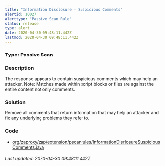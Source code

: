 ```yaml
---
title: "Information Disclosure - Suspicious Comments"
alertid: 10027
alerttype: "Passive Scan Rule"
status: release
type: alert
date: 2020-04-30 09:48:11.442Z
lastmod: 2020-04-30 09:48:11.442Z
---
```

### Type: Passive Scan

### Description
The response appears to contain suspicious comments which may help an attacker. Note: Matches made within script blocks or files are against the entire content not only comments.

### Solution

Remove all comments that return information that may help an attacker and fix any underlying problems they refer to.

### Code

 * [org/zaproxy/zap/extension/pscanrules/InformationDisclosureSuspiciousComments.java](https://github.com/zaproxy/zap-extensions/blob/master/addOns/pscanrules/src/main/java/org/zaproxy/zap/extension/pscanrules/InformationDisclosureSuspiciousComments.java)

###### Last updated: 2020-04-30 09:48:11.442Z
